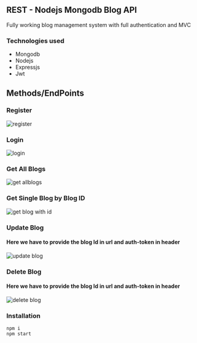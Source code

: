 
## REST - Nodejs Mongodb Blog API

Fully working blog management system with full authentication and MVC

### Technologies used
- Mongodb
- Nodejs
- Expressjs
- Jwt



## Methods/EndPoints

### Register 
![register](https://user-images.githubusercontent.com/96420426/216806149-f0d694c0-94b3-4c28-b1bc-86242fbc8126.png)


### Login

![login](https://user-images.githubusercontent.com/96420426/216806153-8e87d59e-c9f7-4c31-9a2b-de83113a62b7.png)


### Get All Blogs


![get allblogs](https://user-images.githubusercontent.com/96420426/216806158-25057712-b305-460c-b7d1-9a667437d8de.png)


### Get Single Blog by Blog ID


![get blog with id](https://user-images.githubusercontent.com/96420426/216806165-bdaf8800-4aa0-41e8-9e97-d2c86dd95cfd.png)


### Update Blog 
#### Here we have to provide the blog Id in url and auth-token in header

![update blog](https://user-images.githubusercontent.com/96420426/216806171-99959205-79e0-45a8-ab8b-11ec3b53fdf7.png)


### Delete Blog
#### Here we have to provide the blog Id in url and auth-token in header


![delete blog](https://user-images.githubusercontent.com/96420426/216806173-774fc2e3-7423-4cb0-9591-290df627f8f8.png)




### Installation

```
npm i
npm start
```
